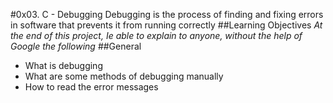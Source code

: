 #0x03. C - Debugging
Debugging is the process of finding and fixing errors in software that prevents it from running correctly
##Learning Objectives
*At the end of this project, Ie able to explain to anyone, without the help of Google the following*
##General
- What is debugging
- What are some methods of debugging manually
- How to read the error messages
